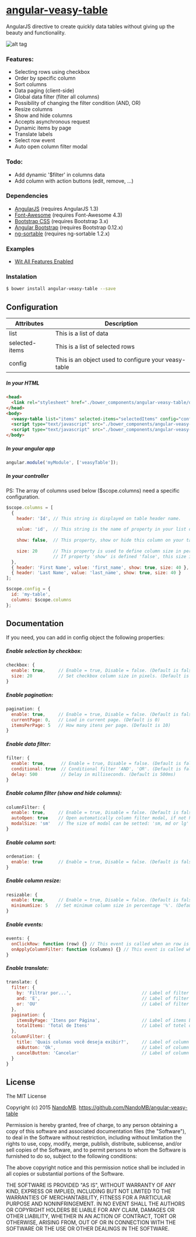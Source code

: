 # [angular-veasy-table](http://nandomb.github.io/angular-veasy-table)

AngularJS directive to create quickly data tables without giving up the beauty and functionality.
<br/>

![alt tag](https://raw.githubusercontent.com/NandoMB/angular-veasy-table/gh-pages/images/v1.0.0.png)

### Features:
* Selecting rows using checkbox
* Order by specific column
* Sort columns
* Data paging (client-side)
* Global data filter (filter all columns)
* Possibility of changing the filter condition (AND, OR)
* Resize columns
* Show and hide columns
* Accepts asynchronous request
* Dynamic items by page
* Translate labels
* Select row event
* Auto open column filter modal

### Todo:
* Add dynamic '$filter' in columns data
* Add column with action buttons (edit, remove, ...)

### Dependencies
* [AngularJS](https://angularjs.org/) (requires AngularJS 1.3)
* [Font-Awesome](http://fortawesome.github.io/Font-Awesome/) (requires Font-Awesome 4.3)
* [Bootstrap CSS](http://getbootstrap.com/) (requires Bootstrap 3.x)
* [Angular Bootstrap](https://angular-ui.github.io/bootstrap/) (requires Bootstrap 0.12.x)
* [ng-sortable](https://github.com/a5hik/ng-sortable) (requires ng-sortable 1.2.x)


### Examples
* [Wit All Features Enabled](http://nandomb.github.io/angular-veasy-table/demo/)

### Instalation
```sh
$ bower install angular-veasy-table --save
```

## Configuration

Attributes           | Description
---------------------|----------------
list                 | This is a list of data
selected-items       | This is a list of selected rows
config               | This is an object used to configure your veasy-table

##### In your HTML
```html
<head>
  <link rel="stylesheet" href="./bower_components/angular-veasy-table/dist/veasy-table.min.css">
</head>
<body>
  <veasy-table list="items" selected-items="selectedItems" config="config"></veasy-table>
  <script type="text/javascript" src="./bower_components/angular-veasy-table/dist/veasy-table.min.js"></script>
  <script type="text/javascript" src="./bower_components/angular-veasy-table/dist/veasy-table-tpls.min.js"></script>
</body>
```

##### In your angular app
```js
angular.module('myModule', ['veasyTable']);
```

##### In your controller
PS: The array of columns used below ($scope.columns) need a specific configuration.
```js
$scope.columns = [
  {
    header: 'Id', // This string is displayed on table header name.
    
    value: 'id',  // This string is the name of property in your list declared on your html.
    
    show: false,  // This property, show or hide this column on your table.
    
    size: 20      // This property is used to define column size in percentage (%)
                  // If property 'show' is defined 'false', this size is ignored
  },
  { header: 'First Name', value: 'first_name', show: true, size: 40 },
  { header: 'Last Name', value: 'last_name', show: true, size: 40 }
];

$scope.config = {
  id: 'my-table',
  columns: $scope.columns
};
```

## Documentation
If you need, you can add in config object the following properties:
<br />
##### Enable selection by checkbox:

```js
checkbox: {
  enable: true,     // Enable = true, Disable = false. (Default is false)
  size: 20          // Set checkbox column size in pixels. (Default is 20)
}
```

##### Enable pagination:
```js
pagination: {
  enable: true,     // Enable = true, Disable = false. (Default is false)
  currentPage: 0,   // Load in current page. (Default is 0)
  itemsPerPage: 5   // How many itens per page. (Default is 10)
}
```

##### Enable data filter:
```js
filter: {
  enable: true,      // Enable = true, Disable = false. (Default is false)
  conditional: true  // Conditional filter 'AND', 'OR'. (Default is false)
  delay: 500         // Delay in milliseconds. (Default is 500ms)
}
```

##### Enable column filter (show and hide columns):
```js
columnFilter: {
  enable: true,     // Enable = true, Disable = false. (Default is false)
  autoOpen: true    // Open automatically column filter modal, if not have visible columns. (Default is false)
  modalSize: 'sm'   // The size of modal can be setted: 'sm, md or lg' (Default is 'sm')
}
```

##### Enable column sort:
```js
ordenation: {
  enable: true      // Enable = true, Disable = false. (Default is false)
}
```

##### Enable column resize:
```js
resizable: {
  enable: true,     // Enable = true, Disable = false. (Default is false)
  minimumSize: 5   // Set minimum column size in percentage '%'. (Default is 5)
}
```

##### Enable events:
```js
events: {
  onClickRow: function (row) {} // This event is called when an row is clicked
  onApplyColumnFilter: function (columns) {} // This event is called when 'apply column' button (in modal) is clicked
}
```

##### Enable translate:
```js
translate: {
  filter: {
    by: 'Filtrar por...',                           // Label of filter input
    and: 'E',                                       // Label of filter condition AND
    or: 'OU'                                        // Label of filter condition OR
  },
  pagination: {
    itemsByPage: 'Itens por Página',                // Label of items by page
    totalItems: 'Total de Itens'                    // Label of totel of items
  },
  columnFilter: {
    title: 'Quais colunas você deseja exibir?',     // Label of column filter modal title
    okButton: 'Ok',                                 // Label of column filter modal ok button
    cancelButton: 'Cancelar'                        // Label of column filter modal cancel button
  }
}
```

## License
The MIT License

Copyright (c) 2015 [NandoMB](https://github.com/NandoMB). https://github.com/NandoMB/angular-veasy-table

Permission is hereby granted, free of charge, to any person obtaining a copy
of this software and associated documentation files (the "Software"), to deal
in the Software without restriction, including without limitation the rights
to use, copy, modify, merge, publish, distribute, sublicense, and/or sell
copies of the Software, and to permit persons to whom the Software is
furnished to do so, subject to the following conditions:

The above copyright notice and this permission notice shall be included in
all copies or substantial portions of the Software.

THE SOFTWARE IS PROVIDED "AS IS", WITHOUT WARRANTY OF ANY KIND, EXPRESS OR
IMPLIED, INCLUDING BUT NOT LIMITED TO THE WARRANTIES OF MERCHANTABILITY,
FITNESS FOR A PARTICULAR PURPOSE AND NONINFRINGEMENT. IN NO EVENT SHALL THE
AUTHORS OR COPYRIGHT HOLDERS BE LIABLE FOR ANY CLAIM, DAMAGES OR OTHER
LIABILITY, WHETHER IN AN ACTION OF CONTRACT, TORT OR OTHERWISE, ARISING FROM,
OUT OF OR IN CONNECTION WITH THE SOFTWARE OR THE USE OR OTHER DEALINGS IN
THE SOFTWARE.
